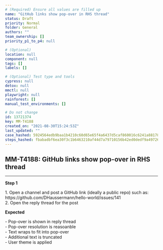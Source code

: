 ```yaml
---
# (Required) Ensure all values are filled up
name: "GitHub links show pop-over in RHS thread"
status: Draft
priority: Normal
folder: General
authors: ""
team_ownership: []
priority_p1_to_p4: null

# (Optional)
location: null
component: null
tags: []
labels: []

# (Optional) Test type and tools
cypress: null
detox: null
mmctl: null
playwright: null
rainforest: []
manual_test_environments: []

# Do not change
id: 13721374
key: MM-T4188
created_on: "2021-08-30T15:24:53Z"
last_updated: ""
case_hashed: 5924564edb9baa1b4210c60d65e65f4a6437d5caf860016c6241a88178f5524c831cc3da3cf894f5db2cb7191e59b3bc
steps_hashed: fbabadbf6ea30f3c1b6463210af44d7a79710156b42ed0dedf9a4972609964327474879a11b4bb0bcbd12841ccaa6594
---
```


<!-- (Auto-generated) Based on frontmatter's "key" and "name" -->

## MM-T4188: GitHub links show pop-over in RHS thread

---

**Step 1**

1\. Open a channel and post a GitHub link (ideally a public repo) such as: https\://github.com/DHaussermann/hello-world/issues/141\
2\. Open the reply thread for the post

**Expected**

\- Pop-over is shown in reply thread\
\- Pop-over resolution is reasoanble\
\- Text wraps to fit into pop-over\
\- Additional text is truncated\
\- User theme is applied
